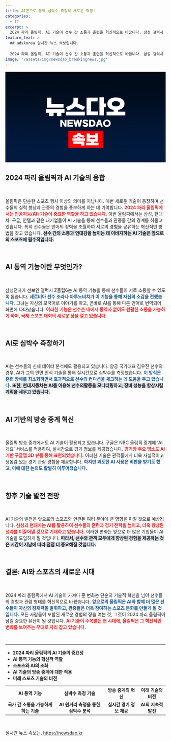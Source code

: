 ```yaml
---
title: AI폰으로 통역 심박수 측정의 새로운 혁명!
categories:
  - IT
excerpt: >
  2024 파리 올림픽, AI 기술이 선수 간 소통과 훈련을 혁신적으로 바꿉니다. 삼성 갤럭시 Z플립6의 통역 기능부터, 인텔의 모션 분석까지. AI가 만들어낸 새로운 경기장을 만나보세요!
feature_text: >
  ## adskorea 실시간 뉴스 속보입니다.

  2024 파리 올림픽, AI 기술이 선수 간 소통과 훈련을 혁신적으로 바꿉니다. 삼성 갤럭시 Z플립6의 통역 기능부터, 인텔의 모션 분석까지. AI가 만들어낸 새로운 경기장을 만나보세요!
image: '/assets/img/newsdao_breakingnews.jpg'
---
```


<p><img src="/assets/img/newsdao_breakingnews.jpg" alt="adskorea 속보" /></p>

<h2 data-ke-size="size26">2024 파리 올림픽과 AI 기술의 융합</h2>

<p data-ke-size="size16">&nbsp;</p>

<p>올림픽은 단순한 스포츠 행사 이상의 의미를 지닙니다. 매번 새로운 기술이 등장하며 선수들의 실력 향상과 관중의 경험을 풍부하게 하는 데 기여합니다. <b><span style="color: #ee2323;">2024 파리 올림픽에서는 인공지능(AI) 기술이 중요한 역할을 하고 있습니다.</span></b> 이번 올림픽에서는 삼성, 현대차, 구글, 인텔과 같은 대기업들이 AI 기술을 통해 선수들과 관중들 간의 경계를 허물고 있습니다. 특히 선수들은 언어의 장벽을 초월하여 서로의 경험을 공유하는 혁신적인 방법을 찾고 있습니다. <b><span style="background-color: #21538527;">선수 간의 소통과 연대감을 높이는 데 이바지하는 AI 기술은 앞으로의 스포츠에 필수적입니다.</span></b> </p>

<p data-ke-size="size16">&nbsp;</p>

<h2 data-ke-size="size26">AI 통역 기능이란 무엇인가?</h2>

<p data-ke-size="size16">&nbsp;</p>

<p>삼성전자가 선보인 갤럭시 Z플립6는 AI 통역 기능을 통해 선수들이 서로 소통할 수 있도록 돕습니다. <b><span style="color: #1a5490;">세르비아 선수 조라나 아루노비치가 이 기능을 통해 자신의 소감을 전했습니다.</span></b> 그녀는 자신의 모국어로 이야기를 하고, 곧바로 AI를 통해 다른 언어로 번역되어 화면에 나타났습니다. <b><span style="color: #ee2323;">이러한 기능은 선수촌 내에서 통역사 없이도 원활한 소통을 가능하게 하며, 국제 스포츠 대회의 새로운 장을 열고 있습니다.</span></b> </p>

<p data-ke-size="size16">&nbsp;</p>

<h2 data-ke-size="size26">AI로 심박수 측정하기</h2>

<p data-ke-size="size16">&nbsp;</p>

<p>AI는 선수들의 신체 데이터 분석에도 활용되고 있습니다. 양궁 국가대표 김우진 선수의 경우, AI가 그의 안면 인식 기술을 통해 실시간으로 심박수를 측정했습니다. <b><span style="color: #1a5490;">이 방식은 훈련 방해를 최소화하면서 효과적으로 선수의 컨디션을 체크하는 데 도움을 주고 있습니다.</span></b> <b><span style="background-color: #21538527;">또한, 현대자동차는 AI를 이용해 선수의활동을 모니터링하고, 장비 성능을 향상시킬 계획을 세우고 있습니다.</span></b></p>

<p data-ke-size="size16">&nbsp;</p>

<h2 data-ke-size="size26">AI 기반의 방송 중계 혁신</h2>

<p data-ke-size="size16">&nbsp;</p>

<p>올림픽 방송 중계에서도 AI 기술이 활용되고 있습니다. 구글은 NBC 올림픽 중계에 ‘AI 개요’ 서비스를 적용하여, 실시간으로 경기 정보를 제공했습니다. <b><span style="color: #ee2323;">경기장 주요 명소도 AI 기반 구글맵 3D 뷰를 통해 표현되었습니다.</span></b> 이러한 기술은 관객들에게 더욱 사실적이고 생동감 있는 경기 관람 경험을 제공합니다. <b><span style="color: #1a5490;">하지만 과도한 AI 사용은 비판을 받기도 했고, 이에 대한 논의도 활발히 이루어졌습니다.</span></b></p>

<p data-ke-size="size16">&nbsp;</p>

<h2 data-ke-size="size26">향후 기술 발전 전망</h2>

<p data-ke-size="size16">&nbsp;</p>

<p>AI 기술의 발전은 앞으로의 스포츠와 연관된 여러 분야에 큰 영향을 미칠 것으로 예상됩니다. <b><span style="color: #ee2323;">삼성과 현대차는 AI를 활용하여 선수들의 훈련과 경기 전략을 높이고, 더욱 향상된 성과를 이끌어낼 것으로 기대하고 있습니다.</span></b> 이러한 변화는 앞으로 더 많은 기업들이 AI 기술을 도입하게 될 것입니다. <b><span style="background-color: #21538527;"> 따라서, 선수와 관객 모두에게 향상된 경험을 제공하는 것은 시간이 지남에 따라 점점 더 중요해질 것입니다.</span></b></p>

<p data-ke-size="size16">&nbsp;</p>

<h2 data-ke-size="size26">결론: AI와 스포츠의 새로운 시대</h2>

<p data-ke-size="size16">&nbsp;</p>

<p>2024 파리 올림픽에서 AI 기술이 가져다 준 변화는 단순히 기술적 혁신을 넘어 선수들의 경험과 관람 형태를 혁신적으로 바꿨습니다. <b><span style="color: #1a5490;">앞으로의 올림픽은 AI와 함께 더 많은 선수들이 자신의 잠재력을 발휘하고, 관중들은 더욱 참여하는 스포츠 문화를 만들게 될 것입니다.</span></b> 모든 사람들이 포함된 새로운 경험의 장을 여는 것, 그것이 2024 파리 올림픽이 남길 중요한 유산이 될 것입니다. <b><span style="color: #ee2323;">AI 기술이 주목받는 현 시대에, 올림픽은 그 혁신적인 변화를 보여주는 무대로 자리 잡고 있습니다.</span></b> </p>

<p data-ke-size="size16">&nbsp;</p>

<hr>

<ul>
    <li><b>2024 파리 올림픽의 AI 기술의 중요성</b></li>
    <li><b>AI 통역 기능의 혁신적 역할</b></li>
    <li><b>스포츠와 AI의 조화</b></li>
    <li><b>AI 기술의 방송 중계에 대한 적용</b></li>
    <li><b>미래 스포츠 기술의 비전</b></li>
</ul>

<table>
    <tr>
        <td style="text-align: center; height: 17px;"><b>AI 통역 기능</b></td>
        <td style="text-align: center; height: 17px;"><b>심박수 측정 기술</b></td>
        <td style="text-align: center; height: 17px;"><b>방송 중계의 혁신</b></td>
        <td style="text-align: center; height: 17px;"><b>미래 기술의 비전</b></td>
    </tr>
    <tr>
        <td style="text-align: center; height: 17px;"><b>국가 간 소통을 가능하게 하는 기술</b></td>
        <td style="text-align: center; height: 17px;"><b>AI 원거리 측정을 통한 심박수 분석</b></td>
        <td style="text-align: center; height: 17px;"><b>실시간 경기 정보 제공</b></td>
        <td style="text-align: center; height: 17px;"><b>AI의 지속적 발전</b></td>
    </tr>
</table>

<p data-ke-size="size16">&nbsp;</p>
실시간 뉴스 속보는, <a href="https://newsdao.kr" rel="dofollow">https://newsdao.kr</a>


